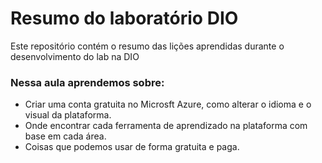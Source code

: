 # Resumo do laboratório DIO
Este repositório contém o resumo das lições aprendidas durante o desenvolvimento do lab na DIO

### Nessa aula aprendemos sobre:
- Criar uma conta gratuita no Microsft Azure, como alterar o idioma e o visual da plataforma.
- Onde encontrar cada ferramenta de aprendizado na plataforma com base em cada área.
- Coisas que podemos usar de forma gratuita e paga.
